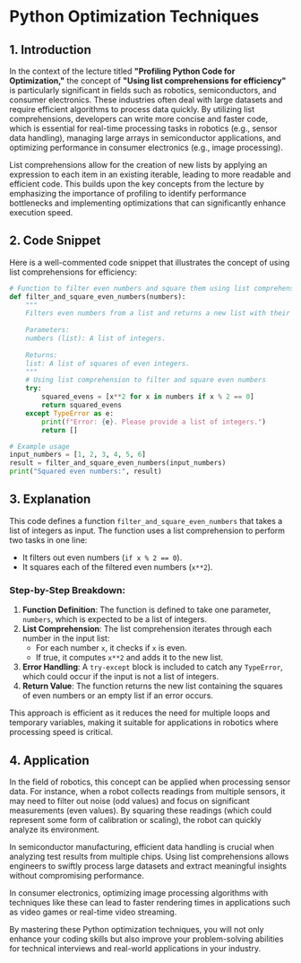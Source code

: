# Python Optimization Techniques

## 1. Introduction
In the context of the lecture titled **"Profiling Python Code for Optimization,"** the concept of **"Using list comprehensions for efficiency"** is particularly significant in fields such as robotics, semiconductors, and consumer electronics. These industries often deal with large datasets and require efficient algorithms to process data quickly. By utilizing list comprehensions, developers can write more concise and faster code, which is essential for real-time processing tasks in robotics (e.g., sensor data handling), managing large arrays in semiconductor applications, and optimizing performance in consumer electronics (e.g., image processing).

List comprehensions allow for the creation of new lists by applying an expression to each item in an existing iterable, leading to more readable and efficient code. This builds upon the key concepts from the lecture by emphasizing the importance of profiling to identify performance bottlenecks and implementing optimizations that can significantly enhance execution speed.

## 2. Code Snippet
Here is a well-commented code snippet that illustrates the concept of using list comprehensions for efficiency:

```python
# Function to filter even numbers and square them using list comprehension
def filter_and_square_even_numbers(numbers):
    """
    Filters even numbers from a list and returns a new list with their squares.
    
    Parameters:
    numbers (list): A list of integers.
    
    Returns:
    list: A list of squares of even integers.
    """
    # Using list comprehension to filter and square even numbers
    try:
        squared_evens = [x**2 for x in numbers if x % 2 == 0]
        return squared_evens
    except TypeError as e:
        print(f"Error: {e}. Please provide a list of integers.")
        return []

# Example usage
input_numbers = [1, 2, 3, 4, 5, 6]
result = filter_and_square_even_numbers(input_numbers)
print("Squared even numbers:", result)
```

## 3. Explanation
This code defines a function `filter_and_square_even_numbers` that takes a list of integers as input. The function uses a list comprehension to perform two tasks in one line:
- It filters out even numbers (`if x % 2 == 0`).
- It squares each of the filtered even numbers (`x**2`).

### Step-by-Step Breakdown:
1. **Function Definition**: The function is defined to take one parameter, `numbers`, which is expected to be a list of integers.
2. **List Comprehension**: The list comprehension iterates through each number in the input list:
   - For each number `x`, it checks if `x` is even.
   - If true, it computes `x**2` and adds it to the new list.
3. **Error Handling**: A `try-except` block is included to catch any `TypeError`, which could occur if the input is not a list of integers.
4. **Return Value**: The function returns the new list containing the squares of even numbers or an empty list if an error occurs.

This approach is efficient as it reduces the need for multiple loops and temporary variables, making it suitable for applications in robotics where processing speed is critical.

## 4. Application
In the field of robotics, this concept can be applied when processing sensor data. For instance, when a robot collects readings from multiple sensors, it may need to filter out noise (odd values) and focus on significant measurements (even values). By squaring these readings (which could represent some form of calibration or scaling), the robot can quickly analyze its environment.

In semiconductor manufacturing, efficient data handling is crucial when analyzing test results from multiple chips. Using list comprehensions allows engineers to swiftly process large datasets and extract meaningful insights without compromising performance.

In consumer electronics, optimizing image processing algorithms with techniques like these can lead to faster rendering times in applications such as video games or real-time video streaming.

By mastering these Python optimization techniques, you will not only enhance your coding skills but also improve your problem-solving abilities for technical interviews and real-world applications in your industry.